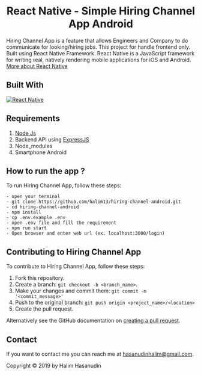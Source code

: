 <h1 align="center">React Native - Simple Hiring Channel App Android</h1>

Hiring Channel App is a feature that allows Engineers and Company  to do communicate for looking/hiring jobs. This project for handle frontend only. Built using React Native Framework.
React Native is a JavaScript framework for writing real, natively rendering mobile applications for iOS and Android. [More about React Native](https://facebook.github.io/react-native/)
## Built With
[![React Native](https://img.shields.io/badge/ReactNative-0.60-blue)](https://facebook.github.io/react-native/)

## Requirements
1. <a href="https://nodejs.org/en/download/">Node Js</a>
2. Backend API using [ExpressJS](https://github.com/halim13/hiring-app)
3. Node_modules
4. Smartphone Android

## How to run the app ?
To run Hiring Channel App, follow these steps:
```
- open your terminal
- git clone https://github.com/halim13/hiring-channel-android.git
- cd hiring-channel-android
- npm install
- cp .env.example .env
- open .env file and fill the requirement
- npm run start
- Open browser and enter web url (ex. localhost:3000/login)
```

## Contributing to Hiring Channel App
To contribute to Hiring Channel App, follow these steps:

1. Fork this repository.
2. Create a branch: `git checkout -b <branch_name>`.
3. Make your changes and commit them: `git commit -m '<commit_message>'`
4. Push to the original branch: `git push origin <project_name>/<location>`
5. Create the pull request.

Alternatively see the GitHub documentation on [creating a pull request](https://help.github.com/en/github/collaborating-with-issues-and-pull-requests/creating-a-pull-request).

## Contact

If you want to contact me you can reach me at <hasanudinhalim@gmail.com>.

Copyright © 2019 by Halim Hasanudin
